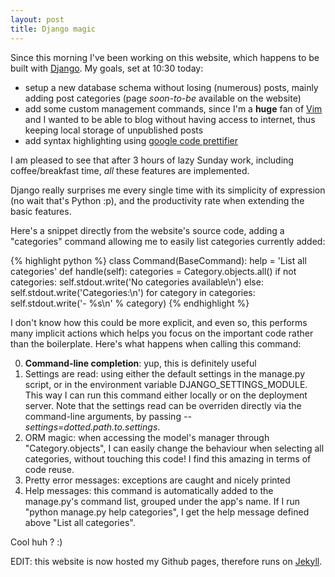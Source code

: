 ```yaml
---
layout: post
title: Django magic
---
```


Since this morning I've been working on this website, which happens to be built
with [Django](https://www.djangoproject.com/). My goals, set at 10:30 today:

* setup a new database schema without losing (numerous) posts, mainly adding
  post categories (page *soon-to-be* available on the website)
* add some custom management commands, since I'm a __huge__ fan of
  [Vim](http://www.vim.org/) and I wanted to be able to blog without having
  access to internet, thus keeping local storage of unpublished posts
* add syntax highlighting using [google code prettifier](https://code.google.com/p/google-code-prettify/)

I am pleased to see that after 3 hours of lazy Sunday work, including
coffee/breakfast time, *all* these features are implemented.


Django really surprises me every single time with its simplicity of expression
(no wait that's Python :p), and the productivity rate when extending the basic
features.

Here's a snippet directly from the website's source code, adding a "categories"
command allowing me to easily list categories currently added:

{% highlight python %}
class Command(BaseCommand):
    help = 'List all categories'
    def handle(self):
          categories = Category.objects.all()
          if not categories:
              self.stdout.write('No categories available\n')
          else:
              self.stdout.write('Categories:\n')
          for category in categories:
              self.stdout.write('- %s\n' % category)
{% endhighlight %}

I don't know how this could be more explicit, and even so, this performs many
implicit actions which helps you focus on the important code rather than the
boilerplate. Here's what happens when calling this command:

0. __Command-line completion__: yup, this is definitely useful
1. Settings are read: using either the default settings in the manage.py
   script, or in the environment variable DJANGO\_SETTINGS\_MODULE. This way I
   can run this command either locally or on the deployment server. Note that
   the settings read can be overriden directly via the command-line arguments,
   by passing *--settings=dotted.path.to.settings*.
2. ORM magic: when accessing the model's manager through "Category.objects", I
   can easily change the behaviour when selecting all categories, without
   touching this code! I find this amazing in terms of code reuse.
3. Pretty error messages: exceptions are caught and nicely printed
4. Help messages: this command is automatically added to the manage.py's
   command list, grouped under the app's name. If I run "python manage.py help
   categories", I get the help message defined above "List all categories".

Cool huh ? :)

EDIT: this website is now hosted my Github pages, therefore runs on [Jekyll](http://jekyllrb.com/).
